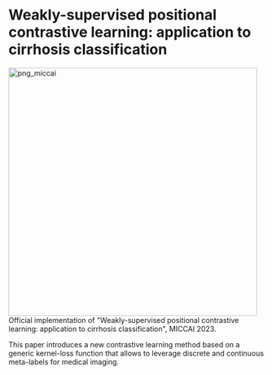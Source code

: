 # Weakly-supervised positional contrastive learning: application to cirrhosis classification

<img width="488" alt="png_miccai" src="https://github.com/Guerbet-AI/wsp-contrastive/assets/55430451/a4cebc73-d4dc-4db1-8728-b842aa2a1812">
Official implementation of "Weakly-supervised positional contrastive learning: application to cirrhosis classification", MICCAI 2023.

This paper introduces a new contrastive learning method based on a generic kernel-loss function that allows to leverage discrete and continuous meta-labels for medical imaging.
